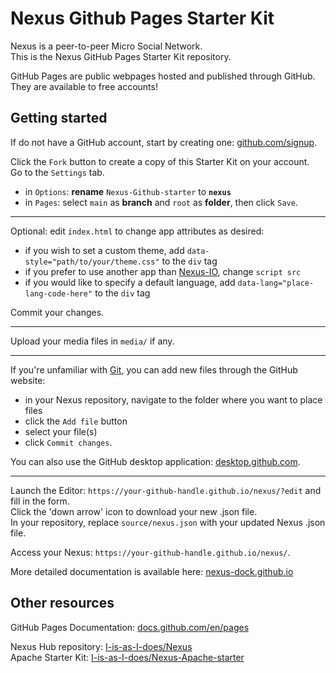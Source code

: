 # Nexus Github Pages Starter Kit

Nexus is a peer-to-peer Micro Social Network.  
This is the Nexus GitHub Pages Starter Kit repository. 

GitHub Pages are public webpages hosted and published through GitHub.  
They are available to free accounts!  

## Getting started

If do not have a GitHub account, start by creating one: [github.com/signup](https://github.com/signup).

Click the `Fork` button to create a copy of this Starter Kit on your account.  
Go to the `Settings` tab.  
- in `Options`: **rename** `Nexus-Github-starter` to **`nexus`**  
- in `Pages`: select `main` as **branch** and `root` as **folder**, then click `Save`.

***
Optional: edit `index.html` to change app attributes as desired:  

- if you wish to set a custom theme, add `data-style="path/to/your/theme.css"` to the `div` tag
- if you prefer to use another app than [Nexus-IO](https://github.com/I-is-as-I-does/Nexus-IO), change `script src` 
- if you would like to specify a default language, add `data-lang="place-lang-code-here"` to the `div` tag

Commit your changes.
***

Upload your media files in `media/` if any.  

***
If you're unfamiliar with [Git](https://en.wikipedia.org/wiki/Git), you can add new files through the GitHub website:

- in your Nexus repository, navigate to the folder where you want to place files
- click the `Add file` button
- select your file(s)
- click `Commit changes`.

You can also use the GitHub desktop application: [desktop.github.com](https://desktop.github.com/).
***

Launch the Editor: `https://your-github-handle.github.io/nexus/?edit` and fill in the form.  
Click the 'down arrow' icon to download your new .json file.  
In your repository, replace `source/nexus.json` with your updated Nexus .json file.  

Access your Nexus: `https://your-github-handle.github.io/nexus/`.  
 
More detailed documentation is available here: [nexus-dock.github.io](https://nexus-dock.github.io/)   

## Other resources

GitHub Pages Documentation: [docs.github.com/en/pages](https://docs.github.com/en/pages)
  
Nexus Hub repository: [I-is-as-I-does/Nexus](https://github.com/I-is-as-I-does/Nexus)  
Apache Starter Kit: [I-is-as-I-does/Nexus-Apache-starter](https://github.com/I-is-as-I-does/Nexus-Apache-starter) 
